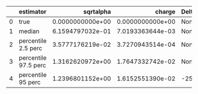 |    | estimator            |        sqrtalpha |           charge | Delta Phi_phi       | Ncycles vacuum     |
|---:|:---------------------|-----------------:|-----------------:|:--------------------|:-------------------|
|  0 | true                 | 0.0000000000e+00 | 0.0000000000e+00 | None                | 178621.90265714083 |
|  1 | median               | 6.1594797032e-01 | 7.0193363644e-03 | None                | None               |
|  2 | percentile 2.5 perc  | 3.5777176219e-02 | 3.7270943514e-04 | None                | None               |
|  3 | percentile 97.5 perc | 1.3162620972e+00 | 1.7647332742e-02 | None                | None               |
|  4 | percentile 95 perc   | 1.2396801152e+00 | 1.6152551390e-02 | -25.862097159959376 | None               |